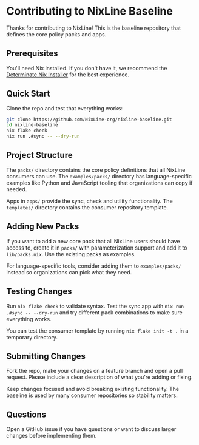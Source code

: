 # Contributing to NixLine Baseline

Thanks for contributing to NixLine! This is the baseline repository that defines the core policy packs and apps.

## Prerequisites

You'll need Nix installed. If you don't have it, we recommend the [Determinate Nix Installer](https://github.com/DeterminateSystems/nix-installer) for the best experience.

## Quick Start

Clone the repo and test that everything works:

```bash
git clone https://github.com/NixLine-org/nixline-baseline.git
cd nixline-baseline
nix flake check
nix run .#sync -- --dry-run
```

## Project Structure

The `packs/` directory contains the core policy definitions that all NixLine consumers can use. The `examples/packs/` directory has language-specific examples like Python and JavaScript tooling that organizations can copy if needed.

Apps in `apps/` provide the sync, check and utility functionality. The `templates/` directory contains the consumer repository template.

## Adding New Packs

If you want to add a new core pack that all NixLine users should have access to, create it in `packs/` with parameterization support and add it to `lib/packs.nix`. Use the existing packs as examples.

For language-specific tools, consider adding them to `examples/packs/` instead so organizations can pick what they need.

## Testing Changes

Run `nix flake check` to validate syntax. Test the sync app with `nix run .#sync -- --dry-run` and try different pack combinations to make sure everything works.

You can test the consumer template by running `nix flake init -t .` in a temporary directory.

## Submitting Changes

Fork the repo, make your changes on a feature branch and open a pull request. Please include a clear description of what you're adding or fixing.

Keep changes focused and avoid breaking existing functionality. The baseline is used by many consumer repositories so stability matters.

## Questions

Open a GitHub issue if you have questions or want to discuss larger changes before implementing them.
